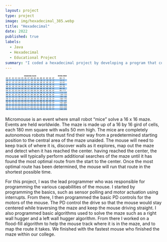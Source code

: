 ```yaml
---
layout: project
type: project
image: img/hexadecimal_385.webp
title: "Hexadecimal"
date: 2022
published: true
labels: 
  - Java
  - Hexadecimal
  - Educational Project
summary: "I coded a hexadecimal project by developing a program that converts between decimal, binary, and hexadecimal number systems. I used functions to handle conversions, ensuring accuracy and efficiency. The project included user input validation and a simple interface for ease of use. I also implemented error handling to manage invalid inputs and edge cases. The final program successfully performed conversions, demonstrating a solid understanding of hexadecimal representation and its applications in computing."
---
```


<div class="text-center p-4">
  <img width="200px" src="../img/hexadecimal_385.webp" >
</div>

Micromouse is an event where small robot “mice” solve a 16 x 16 maze.  Events are held worldwide.  The maze is made up of a 16 by 16 gird of cells, each 180 mm square with walls 50 mm high.  The mice are completely autonomous robots that must find their way from a predetermined starting position to the central area of the maze unaided.  The mouse will need to keep track of where it is, discover walls as it explores, map out the maze and detect when it has reached the center.  having reached the center, the mouse will typically perform additional searches of the maze until it has found the most optimal route from the start to the center.  Once the most optimal route has been determined, the mouse will run that route in the shortest possible time.

For this project, I was the lead programmer who was responsible for programming the various capabilities of the mouse.  I started by programming the basics, such as sensor polling and motor actuation using interrupts.  From there, I then programmed the basic PD controls for the motors of the mouse.  The PD control the drive so that the mouse would stay centered while traversing the maze and keep the mouse driving straight.  I also programmed basic algorithms used to solve the maze such as a right wall hugger and a left wall hugger algorithm.  From there I worked on a flood-fill algorithm to help the mouse track where it is in the maze, and to map the route it takes.  We finished with the fastest mouse who finished the maze within our college.


